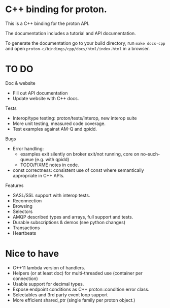 # C++ binding for proton.

This is a C++ binding for the proton API.

The documentation includes a tutorial and API documentation.

To generate the documentation go to your build directory, run `make docs-cpp`
and open `proton-c/bindings/cpp/docs/html/index.html` in a browser.

# TO DO

Doc & website
- Fill out API documentation
- Update website with C++ docs.

Tests
- Interop/type testing: proton/tests/interop, new interop suite
- More unit testing, measured code coverage.
- Test examples against AM-Q and qpidd.

Bugs
- Error handling:
  - examples exit silently on broker exit/not running, core on no-such-queue (e.g. with qpidd)
  - TODO/FIXME notes in code.
- const correctness: consistent use of const where semantically appropriate in C++ APIs.

Features
- SASL/SSL support with interop tests.
- Reconnection
- Browsing
- Selectors
- AMQP described types and arrays, full support and tests.
- Durable subscriptions & demos (see python changes)
- Transactions
- Heartbeats

# Nice to have

- C++11 lambda version of handlers.
- Helpers (or at least doc) for multi-threaded use (container per connection)
- Usable support for decimal types.
- Expose endpoint conditions as C++ proton::condition error class.
- Selectables and 3rd party event loop support
- More efficient shared_ptr (single family per proton object.)
